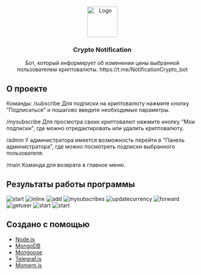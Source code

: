 <!-- Иконка -->
<br />
<p align="center">
  <a href="https://github.com/A1ina42/cryptonotification">
    <img src="screenshots/icon.jpg" alt="Logo" width="80" height="80">
  </a>

  <h3 align="center">Crypto Notification</h3>

  <p align="center">
    Бот, который информирует об изменении цены выбранной пользователем криптовалюты. https://t.me/NotificationCrypto_bot
    <br />
  </p>
</p>



<!-- О проекте-->
## О проекте

Команды:
/subscribe
Для подписки на криптовалюту нажмите кнопку "Подписаться" и пошагово введите необходимые параметры. 

/mysubscribe
Для просмотра своих криптовалют нажмите кнопку "Мои подписки", где можно отредактировать или удалить криптовалюту.

/admin
У администратора имеется возможность перейти в "Панель администратора", где можно посмотреть подписки выбранного пользователя.

/main
Команда для возврата в главное меню.



<!-- Результаты работы программы -->
## Результаты работы программы
<img src="screenshots/start.png" alt="start">
<img src="screenshots/inline.png" alt="inline">
<img src="screenshots/add.png" alt="add">
<img src="screenshots/mysubscribes.png" alt="mysubscribes">
<img src="screenshots/updatecurrency.png" alt="updatecurrency">
<img src="screenshots/forward.png" alt="forward">
<img src="screenshots/getuser.png" alt="getuser">
<img src="screenshots/help.png" alt="start">
<img src="screenshots/notice.png" alt="start">



<!-- Создано с помощью -->
## Создано с помощью

* [Node.js](https://nodejs.org)
* [MongoDB](https://www.mongodb.com)
* [Mongoose](https://mongoosejs.com)
* [Telegraf.js](https://telegraf.js.org/)
* [Moment.js](https://momentjs.com)

